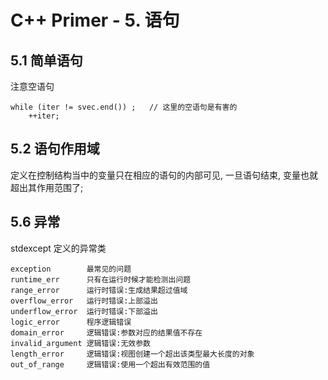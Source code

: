 # C++ Primer - 5. 语句


## 5.1 简单语句
注意空语句
```
while (iter != svec.end()) ;   // 这里的空语句是有害的
    ++iter;
```

## 5.2 语句作用域
定义在控制结构当中的变量只在相应的语句的内部可见, 一旦语句结束, 变量也就超出其作用范围了;

## 5.6 异常
stdexcept 定义的异常类
```
exception        最常见的问题
runtime_err      只有在运行时候才能检测出问题
range_error      运行时错误:生成结果超过值域
overflow_error   运行时错误:上部溢出
underflow_error  运行时错误:下部溢出
logic_error      程序逻辑错误
domain_error     逻辑错误:参数对应的结果值不存在
invalid_argument 逻辑错误:无效参数
length_error     逻辑错误:视图创建一个超出该类型最大长度的对象
out_of_range     逻辑错误:使用一个超出有效范围的值
```

